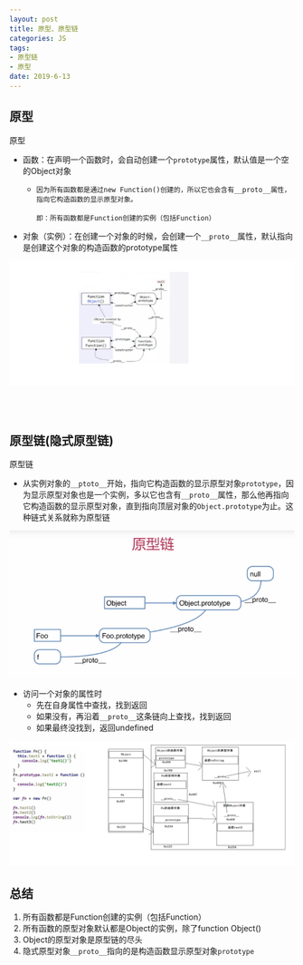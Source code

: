 ```yaml
---
layout: post
title: 原型、原型链
categories: JS
tags: 
- 原型链
- 原型
date: 2019-6-13
---
```


## 原型

原型

- 函数：在声明一个函数时，会自动创建一个`prototype`属性，默认值是一个空的Object对象

  - ```
    因为所有函数都是通过new Function()创建的，所以它也会含有__proto__属性，指向它构造函数的显示原型对象。
    
    即：所有函数都是Function创建的实例（包括Function）
    ```

- 对象（实例）：在创建一个对象的时候，会创建一个`__proto__`属性，默认指向是创建这个对象的构造函数的prototype属性

![](/blogimg/JS/pc10.png)



<br><br>

## 原型链(隐式原型链)

原型链

- 从实例对象的`__ptoto__`开始，指向它构造函数的显示原型对象`prototype`，因为显示原型对象也是一个实例，多以它也含有`__proto__`属性，那么他再指向它构造函数的显示原型对象，直到指向顶层对象的`Object.prototype`为止。这种链式关系就称为原型链

![](/blogimg/JS/pc12.png)

- 访问一个对象的属性时
  - 先在自身属性中查找，找到返回
  - 如果没有，再沿着`__proto__`这条链向上查找，找到返回
  - 如果最终没找到，返回undefined

![](/blogimg/JS/pc11.png)



## 总结

1. 所有函数都是Function创建的实例（包括Function）
2. 所有函数的原型对象默认都是Object的实例，除了function Object()
3. Object的原型对象是原型链的尽头
4. 隐式原型对象`__proto__`指向的是构造函数显示原型对象`prototype`

